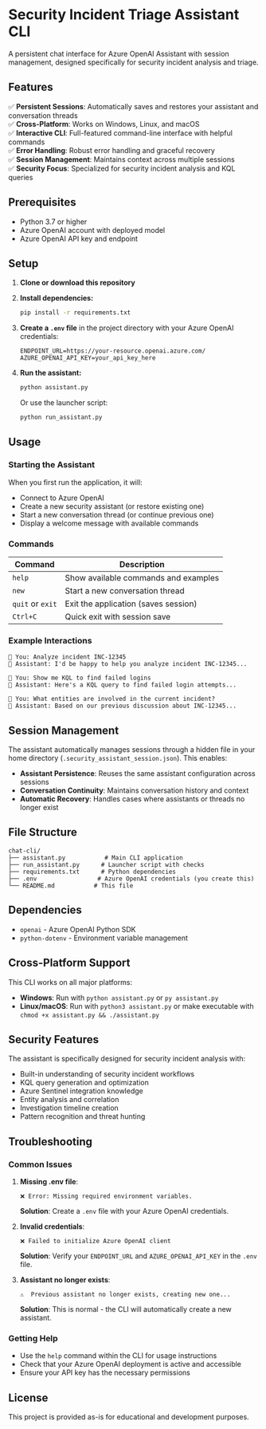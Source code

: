 # Security Incident Triage Assistant CLI

A persistent chat interface for Azure OpenAI Assistant with session management, designed specifically for security incident analysis and triage.

## Features

✅ **Persistent Sessions**: Automatically saves and restores your assistant and conversation threads  
✅ **Cross-Platform**: Works on Windows, Linux, and macOS  
✅ **Interactive CLI**: Full-featured command-line interface with helpful commands  
✅ **Error Handling**: Robust error handling and graceful recovery  
✅ **Session Management**: Maintains context across multiple sessions  
✅ **Security Focus**: Specialized for security incident analysis and KQL queries  

## Prerequisites

- Python 3.7 or higher
- Azure OpenAI account with deployed model
- Azure OpenAI API key and endpoint

## Setup

1. **Clone or download this repository**

2. **Install dependencies:**
   ```bash
   pip install -r requirements.txt
   ```

3. **Create a `.env` file** in the project directory with your Azure OpenAI credentials:
   ```env
   ENDPOINT_URL=https://your-resource.openai.azure.com/
   AZURE_OPENAI_API_KEY=your_api_key_here
   ```

4. **Run the assistant:**
   ```bash
   python assistant.py
   ```
   
   Or use the launcher script:
   ```bash
   python run_assistant.py
   ```

## Usage

### Starting the Assistant

When you first run the application, it will:
- Connect to Azure OpenAI
- Create a new security assistant (or restore existing one)
- Start a new conversation thread (or continue previous one)
- Display a welcome message with available commands

### Commands

| Command | Description |
|---------|-------------|
| `help` | Show available commands and examples |
| `new` | Start a new conversation thread |
| `quit` or `exit` | Exit the application (saves session) |
| `Ctrl+C` | Quick exit with session save |

### Example Interactions

```
💬 You: Analyze incident INC-12345
🤖 Assistant: I'd be happy to help you analyze incident INC-12345...

💬 You: Show me KQL to find failed logins
🤖 Assistant: Here's a KQL query to find failed login attempts...

💬 You: What entities are involved in the current incident?
🤖 Assistant: Based on our previous discussion about INC-12345...
```

## Session Management

The assistant automatically manages sessions through a hidden file in your home directory (`.security_assistant_session.json`). This enables:

- **Assistant Persistence**: Reuses the same assistant configuration across sessions
- **Conversation Continuity**: Maintains conversation history and context
- **Automatic Recovery**: Handles cases where assistants or threads no longer exist

## File Structure

```
chat-cli/
├── assistant.py           # Main CLI application
├── run_assistant.py      # Launcher script with checks
├── requirements.txt      # Python dependencies
├── .env                 # Azure OpenAI credentials (you create this)
└── README.md           # This file
```

## Dependencies

- `openai` - Azure OpenAI Python SDK
- `python-dotenv` - Environment variable management

## Cross-Platform Support

This CLI works on all major platforms:

- **Windows**: Run with `python assistant.py` or `py assistant.py`
- **Linux/macOS**: Run with `python3 assistant.py` or make executable with `chmod +x assistant.py && ./assistant.py`

## Security Features

The assistant is specifically designed for security incident analysis with:

- Built-in understanding of security incident workflows
- KQL query generation and optimization
- Azure Sentinel integration knowledge
- Entity analysis and correlation
- Investigation timeline creation
- Pattern recognition and threat hunting

## Troubleshooting

### Common Issues

1. **Missing .env file**:
   ```
   ❌ Error: Missing required environment variables.
   ```
   **Solution**: Create a `.env` file with your Azure OpenAI credentials.

2. **Invalid credentials**:
   ```
   ❌ Failed to initialize Azure OpenAI client
   ```
   **Solution**: Verify your `ENDPOINT_URL` and `AZURE_OPENAI_API_KEY` in the `.env` file.

3. **Assistant no longer exists**:
   ```
   ⚠️  Previous assistant no longer exists, creating new one...
   ```
   **Solution**: This is normal - the CLI will automatically create a new assistant.

### Getting Help

- Use the `help` command within the CLI for usage instructions
- Check that your Azure OpenAI deployment is active and accessible
- Ensure your API key has the necessary permissions

## License

This project is provided as-is for educational and development purposes.

